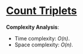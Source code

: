 # [Count Triplets](https://www.hackerrank.com/challenges/count-triplets-1)

__Complexity Analysis__:

* Time complexity: _O(n)_.
* Space complexity: _O(n)_.
